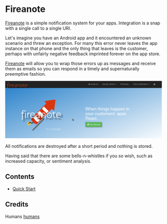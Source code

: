 # Fireanote

[Fireanote](https://www.fireanote.com) is a simple notification system for your apps. Integration is a snap with a single call to a single URI.

Let's imagine you have an Android app and it encountered an unknown scenario and threw an exception. For many this error never leaves the app instance on that phone and the only thing that leaves is the customer, perhaps with unfairly negative feedback imprinted forever on the app store.

[Fireanote](https://www.fireanote.com) will allow you to wrap those errors up as messages and receive them as emails so you can respond in a timely and supernaturally preemptive fashion.

![welcome](_static/images/welcome.png)

All notifications are destroyed after a short period and nothing is stored.

Having said that there are some bells-n-whistles if you so wish, such as increased capacity, or sentiment analysis.

## Contents

- [Quick Start](_static/quickstart.html)

## Credits

Humans [humans](humans.txt)